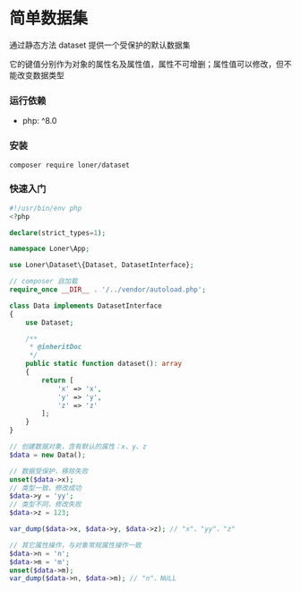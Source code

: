 # 简单数据集

通过静态方法 dataset 提供一个受保护的默认数据集

它的键值分别作为对象的属性名及属性值，属性不可增删；属性值可以修改，但不能改变数据类型

### 运行依赖

- php: ^8.0

### 安装

```shell
composer require loner/dataset
```

### 快速入门
```php
#!/usr/bin/env php
<?php

declare(strict_types=1);

namespace Loner\App;

use Loner\Dataset\{Dataset, DatasetInterface};

// composer 自加载
require_once __DIR__ . '/../vendor/autoload.php';

class Data implements DatasetInterface
{
    use Dataset;

    /**
     * @inheritDoc
     */
    public static function dataset(): array
    {
        return [
            'x' => 'x',
            'y' => 'y',
            'z' => 'z'
        ];
    }
}

// 创建数据对象，含有默认的属性：x、y、z
$data = new Data();

// 数据受保护，移除失败
unset($data->x);
// 类型一致，修改成功
$data->y = 'yy';
// 类型不同，修改失败
$data->z = 123;

var_dump($data->x, $data->y, $data->z); // "x"、"yy"、"z"

// 其它属性操作，与对象常规属性操作一致
$data->n = 'n';
$data->m = 'm';
unset($data->m);
var_dump($data->n, $data->m); // "n"、NULL
```

